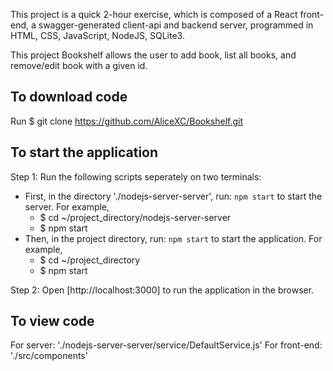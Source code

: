 This project is a quick 2-hour exercise, which is composed of a React front-end, a swagger-generated client-api and backend server, programmed in HTML, CSS, JavaScript, NodeJS, SQLite3.

This project Bookshelf allows the user to add book, list all books, and remove/edit book with a given id.

## To download code
Run $ git clone https://github.com/AliceXC/Bookshelf.git

## To start the application

Step 1:
Run the following scripts seperately on two terminals:
- First, in the directory './nodejs-server-server', run: `npm start` to start the server.
  For example, 
  - $ cd ~/project_directory/nodejs-server-server
  - $ npm start
- Then, in the project directory, run: `npm start` to start the application.
  For example, 
  - $ cd ~/project_directory
  - $ npm start

Step 2:
Open [http://localhost:3000] to run the application in the browser.

## To view code
For server: './nodejs-server-server/service/DefaultService.js'
For front-end: './src/components'


